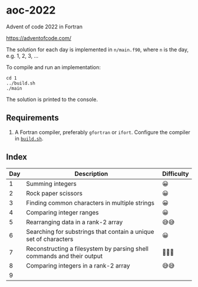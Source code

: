 
# aoc-2022

Advent of code 2022 in Fortran

https://adventofcode.com/

The solution for each day is implemented in `n/main.f90`, where `n` is the day, e.g. 1, 2, 3, ...

To compile and run an implementation:

    cd 1
    ../build.sh
    ./main

The solution is printed to the console.

## Requirements

1. A Fortran compiler, preferably `gfortran` or `ifort`.  Configure the compiler in [`build.sh`](build.sh).

## Index

| Day | Description | Difficulty |
|-----|-------------|------------|
|  1  | Summing integers | 😀 |
|  2  | Rock paper scissors | 😀 |
|  3  | Finding common characters in multiple strings | 😀 |
|  4  | Comparing integer ranges | 😀 |
|  5  | Rearranging data in a rank-2 array | 😅😅 |
|  6  | Searching for substrings that contain a unique set of characters | 😀 |
|  7  | Reconstructing a filesystem by parsing shell commands and their output | 🥵🥵🥵 |
|  8  | Comparing integers in a rank-2 array | 😅😅 |
|  9  | |   |

